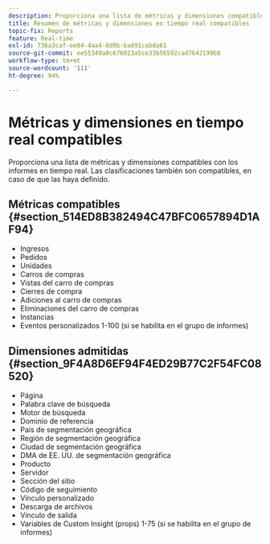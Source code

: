 ```yaml
---
description: Proporciona una lista de métricas y dimensiones compatibles con los informes en tiempo real. Las clasificaciones también son compatibles, en caso de que las haya definido.
title: Resumen de métricas y dimensiones en tiempo real compatibles
topic-fix: Reports
feature: Real-time
exl-id: 736a3caf-ee04-4aa4-8d9b-ba891cabda61
source-git-commit: ee55349a8c676023a5ce33b56592cad7642199b8
workflow-type: tm+mt
source-wordcount: '111'
ht-degree: 94%

---
```


# Métricas y dimensiones en tiempo real compatibles

Proporciona una lista de métricas y dimensiones compatibles con los informes en tiempo real. Las clasificaciones también son compatibles, en caso de que las haya definido.

## Métricas compatibles {#section_514ED8B382494C47BFC0657894D1AF94}

* Ingresos
* Pedidos
* Unidades
* Carros de compras
* Vistas del carro de compras
* Cierres de compra
* Adiciones al carro de compras
* Eliminaciones del carro de compras
* Instancias
* Eventos personalizados 1-100 (si se habilita en el grupo de informes)

## Dimensiones admitidas {#section_9F4A8D6EF94F4ED29B77C2F54FC08520}

* Página
* Palabra clave de búsqueda
* Motor de búsqueda
* Dominio de referencia
* País de segmentación geográfica
* Región de segmentación geográfica
* Ciudad de segmentación geográfica
* DMA de EE. UU. de segmentación geográfica
* Producto
* Servidor
* Sección del sitio
* Código de seguimiento
* Vínculo personalizado
* Descarga de archivos
* Vínculo de salida
* Variables de Custom Insight (props) 1-75 (si se habilita en el grupo de informes)
